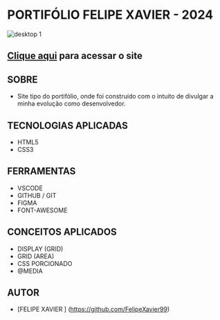 # **PORTIFÓLIO FELIPE XAVIER - 2024**


![desktop 1](https://github.com/user-attachments/assets/08c407c8-0ead-4907-bf54-e5ce2fd2b3ff)

    

## [Clique aqui](https://ubiquitous-cascaron-eba84f.netlify.app/) para acessar o site

## **SOBRE**

- Site tipo do portifólio, onde foi construído com o intuito de divulgar a minha evolução como desenvolvedor.



## **TECNOLOGIAS APLICADAS**

- HTML5
- CSS3


## **FERRAMENTAS**

- VSCODE
- GITHUB / GIT
- FIGMA
- FONT-AWESOME


## **CONCEITOS APLICADOS**

- DISPLAY (GRID)
- GRID (AREA)
- CSS PORCIONADO
- @MEDIA

## **AUTOR**

- [FELIPE XAVIER ] (https://github.com/FelipeXavier99)

